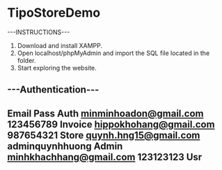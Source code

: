 # TipoStoreDemo

---INSTRUCTIONS---                                                                                                            

1. Download and install XAMPP.
2. Open localhost/phpMyAdmin and import the SQL file located in the folder.
3. Start exploring the website.

---Authentication---
-----------------------------------------------------------------
Email	                       Pass	                 Auth
minminhoadon@gmail.com     123456789	            Invoice
hippokhohang@gmail.com     987654321	            Store
quynh.hng15@gmail.com      adminquynhhuong	      Admin
minhkhachhang@gmail.com    123123123	            Usr
------------------------------------------------------------------
